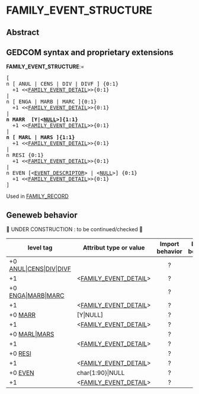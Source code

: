 ﻿<!-- licence GPL V2, cf https://github.com/TitiFix/geneweb -->
# FAMILY_EVENT_STRUCTURE
## Abstract

## GEDCOM syntax and proprietary extensions

**FAMILY_EVENT_STRUCTURE**:=
<pre>
[
n [ ANUL | CENS | DIV | DIVF ] {0:1}
  +1 &lt;&lt;<a href=Ged.FAMILY_EVENT_DETAIL.md>FAMILY_EVENT_DETAIL</a>&gt;&gt;{0:1}
|
n [ ENGA | MARB | MARC ]{0:1}
  +1 &lt;&lt;<a href=Ged.FAMILY_EVENT_DETAIL.md>FAMILY_EVENT_DETAIL</a>&gt;&gt;{0:1}
|
<b>n MARR  [Y|&lt;<a href=Ged.NULL.md>NULL</a>&gt;]{1:1}</b>
  +1 &lt;&lt;<a href=Ged.FAMILY_EVENT_DETAIL.md>FAMILY_EVENT_DETAIL</a>&gt;&gt;{0:1}
|
<b>n [ MARL | MARS ]{1:1}</b>
  +1 &lt;&lt;<a href=Ged.FAMILY_EVENT_DETAIL.md>FAMILY_EVENT_DETAIL</a>&gt;&gt;{0:1}
|
n RESI {0:1}
  +1 &lt;&lt;<a href=Ged.FAMILY_EVENT_DETAIL.md>FAMILY_EVENT_DETAIL</a>&gt;&gt;{0:1}
|
n EVEN [&lt;<a href=Ged.EVENT_DESCRIPTOR.md>EVENT_DESCRIPTOR</a>&gt; | &lt;<a href=Ged.NULL.md>NULL</a>&gt;] {0:1}
  +1 &lt;&lt;<a href=Ged.FAMILY_EVENT_DETAIL.md>FAMILY_EVENT_DETAIL</a>&gt;&gt;{0:1}
]
</pre>
Used in <a href=Ged.FAMILY_RECORD.md>FAMILY_RECORD</a><br />


## Geneweb behavior


🚧 UNDER CONSTRUCTION : to be continued/checked 🚧 



level tag  | Attribut type or value | Import behavior | Export behavior  | Comment 
---------- | ------------- | :---------------: | :-----------------:| -----------
+0 <a href=Ged.GLOSSARY.md#anul>ANUL</a>\|<a href=Ged.GLOSSARY.md#cens>CENS</a>\|<a href=Ged.GLOSSARY.md#div>DIV</a>\|<a href=Ged.GLOSSARY.md#divf>DIVF</a> |  | ? | ? | 
+1  | &lt;<a href=Ged.FAMILY_EVENT_DETAIL.md>FAMILY_EVENT_DETAIL</a>&gt; | ? | ? | 
+0 <a href=Ged.GLOSSARY.md#enga>ENGA</a>\|<a href=Ged.GLOSSARY.md#marb>MARB</a>\|<a href=Ged.GLOSSARY.md#marc>MARC</a> |  | ? | ? | 
+1  | &lt;<a href=Ged.FAMILY_EVENT_DETAIL.md>FAMILY_EVENT_DETAIL</a>&gt; | ? | ? | 
+0 <a href=Ged.GLOSSARY.md#marr>MARR</a> | [Y\|NULL] | ? | ? | 
+1  | &lt;<a href=Ged.FAMILY_EVENT_DETAIL.md>FAMILY_EVENT_DETAIL</a>&gt; | ? | ? | 
+0 <a href=Ged.GLOSSARY.md#marl>MARL</a>\|<a href=Ged.GLOSSARY.md#mars>MARS</a> |  | ? | ? | 
+1  | &lt;<a href=Ged.FAMILY_EVENT_DETAIL.md>FAMILY_EVENT_DETAIL</a>&gt; | ? | ? | 
+0 <a href=Ged.GLOSSARY.md#resi>RESI</a> |  | ? | ? | 
+1  | &lt;<a href=Ged.FAMILY_EVENT_DETAIL.md>FAMILY_EVENT_DETAIL</a>&gt; | ? | ? | 
+0 <a href=Ged.GLOSSARY.md#even>EVEN</a> | char{1:90}\|NULL | ? | ? | 
+1  | &lt;<a href=Ged.FAMILY_EVENT_DETAIL.md>FAMILY_EVENT_DETAIL</a>&gt; | ? | ? | 

